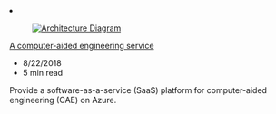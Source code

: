<!-- Thie file is automatically generated by build/architectures/build_index.py.  Any updates will be lost. -->
<li class="grid-item item-column" data-categories="Compute Windows Virtual Desktop ">
<article class="card">
    <div class="card-header has-margin-bottom-none" aria-hidden="true">
        <figure class="image diagram has-height-175 has-overflow-hidden level">
            <a href="/azure/architecture/example-scenario/apps/hpc-saas"><img src="/azure/architecture/browse/thumbs/hpc-saas.png" class="diagram" alt="Architecture Diagram" data-linktype="relative-path"></a>
        </figure>
    </div>
    <div class="card-content">
        <a class="card-content-title has-margin-top-none" href="/azure/architecture/example-scenario/apps/hpc-saas">
            <p>A computer-aided engineering service</p>
        </a>
        <ul class="card-content-metadata">
            <li>8/22/2018</li>
            <li>5 min read</li>
        </ul>
        <p class="card-content-description">Provide a software-as-a-service (SaaS) platform for computer-aided engineering (CAE) on Azure.</p>
        <div class="bottom-to-top-fade is-hidden-mobile"></div>
    </div>
</article>
</li>
